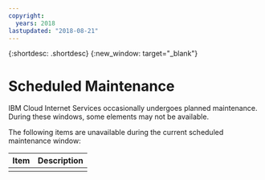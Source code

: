 ```yaml
---
copyright:
  years: 2018
lastupdated: "2018-08-21"
---
```


{:shortdesc: .shortdesc}
{:new_window: target="_blank"}

# Scheduled Maintenance

IBM Cloud Internet Services occasionally undergoes planned maintenance. During these windows, some elements may not be available. 

The following items are unavailable during the current scheduled maintenance window:

|Item | Description|
|----|----|
|    |    |
